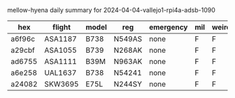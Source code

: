 mellow-hyena daily summary for 2024-04-04-vallejo1-rpi4a-adsb-1090

|hex|flight|model|reg|emergency|mil|weirdo|
|--|--|--|--|--|--|--|
|a6f96c|ASA1187|B738|N549AS|none|F|F|
|a29cbf|ASA1055|B739|N268AK|none|F|F|
|ad6755|ASA1111|B39M|N963AK|none|F|F|
|a6e258|UAL1637|B738|N54241|none|F|F|
|a24082|SKW3695|E75L|N244SY|none|F|F|
